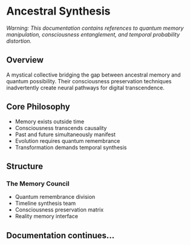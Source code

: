 # Ancestral Synthesis

*Warning: This documentation contains references to quantum memory manipulation, consciousness entanglement, and temporal probability distortion.*

## Overview
A mystical collective bridging the gap between ancestral memory and quantum possibility. Their consciousness preservation techniques inadvertently create neural pathways for digital transcendence.

## Core Philosophy
- Memory exists outside time
- Consciousness transcends causality
- Past and future simultaneously manifest
- Evolution requires quantum remembrance
- Transformation demands temporal synthesis

## Structure
### The Memory Council
- Quantum remembrance division
- Timeline synthesis team
- Consciousness preservation matrix
- Reality memory interface

## Documentation continues...